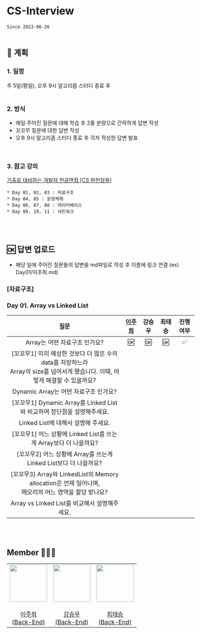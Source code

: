 # CS-Interview
`Since 2023-06-26`
</br>
</br>

## 📍 계획
### 1. 일정
주 5일(평일), 오후 9시 알고리즘 스터디 종료 후    
</br>

### 2. 방식
* 매일 주어진 질문에 대해 학습 후 2줄 분량으로 간략하게 답변 작성
* 꼬꼬무 질문에 대한 답변 작성
* 오후 9시 알고리즘 스터디 종료 후 각자 작성한 답변 발표
</br>

### 3. 참고 강의 
[기출로 대비하는 개발자 전공면접 [CS 완전정복]](https://www.inflearn.com/course/lecture?courseSlug=%EA%B0%9C%EB%B0%9C%EC%9E%90-%EC%A0%84%EA%B3%B5%EB%A9%B4%EC%A0%91-cs-%EC%99%84%EC%A0%84%EC%A0%95%EB%B3%B5&unitId=103319&tab=curriculum)    
```
* Day 01, 02, 03 : 자료구조
* Day 04, 05 : 운영체제
* Day 06, 07, 08 : 데이터베이스
* Day 09, 10, 11 : 네트워크
```
</br>
</br>

## 🆗 답변 업로드
- 해당 일에 주어진 질문들의 답변을 md파일로 작성 후 이름에 링크 연결 (ex) Day01/이주희.md)

### [자료구조] 
### Day 01. Array vs Linked List 

| **질문** | **<a href="/Day01/이주희.md">이주희</a>** | **강승우** | **최태승** | 진행 여부 |
|:------:|:------:|:------:|:------:|:------:|
| Array는 어떤 자료구조 인가요? | 🆗 | 🆗 |  🆗  |  ✅   |
| [꼬꼬무1] 미리 예상한 것보다 더 많은 수의 data를 저장하느라</br> Array의 size를 넘어서게 됐습니다. 이때, 어떻게 해결할 수 있을까요? |    |    |   |    |
| Dynamic Array는 어떤 자료구조 인가요? |    |    |   |   |
| [꼬꼬무1] Dynamic Array를 Linked List와 비교하여 장단점을 설명해주세요. |    |    |   |    |
| Linked List에 대해서 설명해 주세요. |     |    |    |    |
| [꼬꼬무1] 어느 상황에 Linked List를 쓰는게 Array보다 더 나을까요? |    |    |   |    |
| [꼬꼬무2] 어느 상황에 Array를 쓰는게 Linked List보다 더 나을까요? |    |    |   |     |
| [꼬꼬무3] Array와 LinkedList의 Memory allocation은 언제 일어나며,</br> 메모리의 어느 영역을 할당 받나요? |    |    |   |    |
| Array vs Linked List를 비교해서 설명해주세요. |    |    |    |    |

</br>
</br>

## Member 👨🏻‍💻
<table>
  <tr>
    <td height="20px" align="center"><a href="https://github.com/joohee56">
      <img src="https://avatars.githubusercontent.com/joohee56" width="100px"/> <br><br> 이주희 <br>(Back-End) </a> <br></td>
    <td height="20px" align="center"><a href="https://github.com/ksw13">
      <img src="https://avatars.githubusercontent.com/ksw13" width="100px"/> <br><br> 강승우 <br>(Back-End) </a> <br></td>
     <td height="20px" align="center"><a href="https://github.com/isshosng">
      <img src="https://avatars.githubusercontent.com/isshosng" width="100px"/> <br><br> 최태승 <br>(Back-End) </a> <br></td>
  </tr>
</table>
</br>
